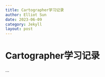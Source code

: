 ```yaml
---
title: Cartographer学习记录
author: Elliot Sun
date: 2023-06-09
category: Jekyll
layout: post
---  
```

# Cartographer学习记录
...  
  
